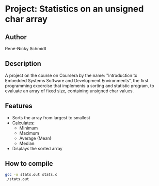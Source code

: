 # Project: Statistics on an unsigned char array

## Author
René-Nicky Schmidt

## Description
A project on the course on Coursera by the name: "Introduction to Embedded Systems Software and Development Environments", the first programming excercise that implements a sorting and statistic program, to evaluate an array of fixed size, containing unsigned char values.

## Features
- Sorts the array from largest to smallest
- Calculates:
  - Minimum
  - Maximum
  - Average (Mean)
  - Median
- Displays the sorted array

## How to compile
```bash
gcc -o stats.out stats.c
./stats.out
```